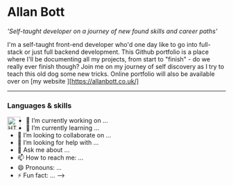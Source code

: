 # Allan Bott

**'Self-taught developer on a journey of new found skills and career paths*'*

I'm a self-taught front-end developer who'd one day like to go into full-stack or just full backend development. This
Github portfolio is a place where I'll be documenting all my projects, from start to "finish" - do we really ever finish
though?
Join me on my journey of self discovery as I try to teach this old dog some new tricks.  Online portfolio will also
be available over on [my website ][https://allanbott.co.uk/]

---
### Languages & skills

<image align="left" alt="HTML" width="30px" style="padding-right:10px;" src="https://cdn.jsdelivr.net/gh/devicons/devicon/icons/html5/html5-plain-wordmark.svg" />



- 🔭 I’m currently working on ...
- 🌱 I’m currently learning ...
- 👯 I’m looking to collaborate on ...
- 🤔 I’m looking for help with ...
- 💬 Ask me about ...
- 📫 How to reach me: ...
- 😄 Pronouns: ...
- ⚡ Fun fact: ...
-->
